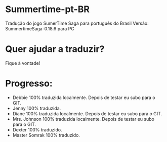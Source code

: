 # Summertime-pt-BR
Tradução do jogo SumerTime Saga para português do Brasil
Versão: SummertimeSaga-0.18.6 para PC

# Quer ajudar a traduzir? 
Fique à vontade!

# Progresso:
- Debbie 100% traduzida localmente. Depois de testar eu subo para o GIT.
- Jenny 100% traduzida.
- Diane 100% traduzida localmente. Depois de testar eu subo para o GIT.
- Mrs. Johnson 100% traduzida localmente. Depois de testar eu subo para o GIT.
- Dexter 100% traduzido.
- Master Somrak 100% traduzido.
